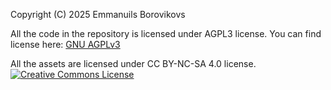 Copyright (C) 2025  Emmanuils Borovikovs

All the code in the repository is licensed under AGPL3 license. You can find license here: <a href="https://www.gnu.org/licenses/agpl-3.0.en.html">GNU AGPLv3</a>

All the assets are licensed under CC BY-NC-SA 4.0 license. <a rel="license" href="https://creativecommons.org/licenses/by-nc-sa/4.0"><img alt="Creative Commons License" style="border-width:0" src="https://i.creativecommons.org/l/by-nc-sa/4.0/88x31.png" /></a>